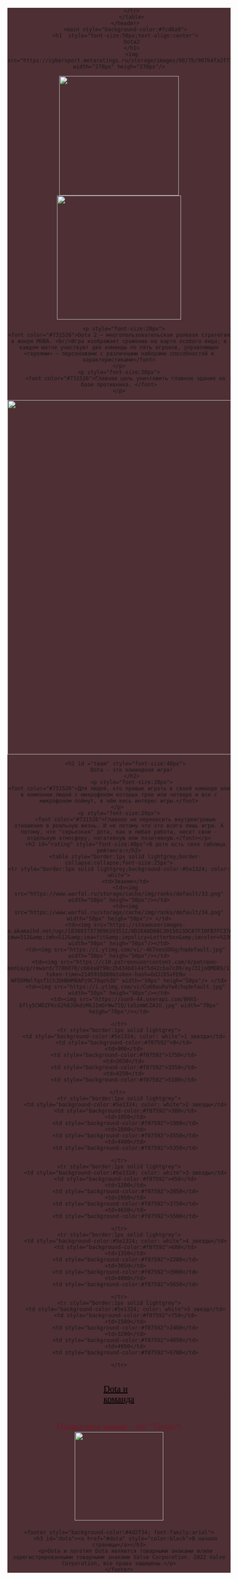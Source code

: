 <html>
<body style="font-family:franklin gothic medium;">
    <header style="background-color:#4d2f34">
        <table style="border-collapse:collapse;font-size:20px;background-color:#4d2f34;border:1px solid #4d2f34">
            <tr style="background-color:#4d2f34;border:1px solid #4d2f34">
                <td id="dota" style="color:#4d2f34;background-color:#4d2f34">.....................................</td>
                <td><a href="#team" style="color:black;background-color:#4d2f34">Dota и команда</a></td>
                <td style="color:#4d2f34;background-color:#4d2f34">.......................................</td>
                <td><a href="#rating" style="color:black;background-color:#4d2f34">Звания в Dota2</a></td>

                
            </tr>
            </table>
        </header>
        <main style="background-color:#fcd6a9">
        <h1  style="font-size:50px;text-align:center">
            Dota2
            </h1>
            <img src="https://cybersport.metaratings.ru/storage/images/90/7b/907b4fa2f71c17184d9ee01182fdd3ab.jpg" width="270px" heigh="270px"/>

<img src="https://ggdt.ru/file/2020/04/dota_2_logo_emblem_510948_2048x1152.jpg" width="270px" heigh="270px"/>
 <img src="https://static.goodgame.ru/files/pics/218473_sT0z.jpg" width="280px" heigh="270px"/>

    

    
        <p style="font-size:20px"> 
    <font color="#731526">Dota 2 — многопользовательская ролевая стратегия в жанре MOBA. <br/>Игра изображает сражение на карте особого вида; в каждом матче участвуют две команды по пять игроков, управляющих «героями» — персонажами с различными наборами способностей и характеристиками</font>
    </p>
    <p style="font-size:20px">
        <font color="#731526">Главная цель уничтожить главное здание на базе противника. </font>
    </p>
<img src="https://barbarcheat.com/wp-content/uploads/2020/02/dota-2-ancient.png" width="800px" heigh="600px"/>

        <h2 id ="team" style="font-size:40px">
            Dota - это командная игра!
            </h2>
            <p style="font-size:20px">
    <font color="#731526">Для людей, кто привык играть в своей команде или в компании людей с микрофоном которых трое или четверо и все с микрофоном поймут, в чём весь интерес игры.</font>
    </p> 
    <p style="font-size:20px">
        <font color="#731526">Главное не переносить внутреигровые отношения в реальную жизнь. И не потому что это всего лишь игра. А потому, что "серьезная" дота, как и любая работа, несет свою - отдельную атмосферу, негативную или позитивную.</font></p>
        <h2 id="rating" style="font-size:40px">В доте есть своя таблица рейтинга:</h2>
        <table style="border:1px solid lightgrey;border-collapse:collapse;font-size:25px">
    <tr style="border:1px solid lightgrey;background-color:#5e1324; color: white">
        <td>Звание</td>
        <td><img src="https://www.warfal.ru/storage/cache/img/ranks/default/33.png" width="50px" heigh="50px"/></td>
        <td><img src="https://www.warfal.ru/storage/cache/img/ranks/default/34.png" width="50px" heigh="50px"/> </td>
        <td><img src="https://steamuserimages-a.akamaihd.net/ugc/1838037373096393512/0D2EA8D6BC3015623DC87F10FB7FC37A2E51BECC/?imw=512&amp;imh=512&amp;ima=fit&amp;impolicy=Letterbox&amp;imcolor=%23000000&amp;letterbox=true" width="50px" heigh="50px"/></td>
        <td><img src="https://i.ytimg.com/vi/-4K7nesUDGg/hqdefault.jpg" width="50px" heigh="50px"/></td>
        <td><img src="https://c10.patreonusercontent.com/4/patreon-media/p/reward/7786070/c084a8f98c2b434b8144f5d42cba7c89/eyJ3Ijo0MDB9/1.png?token-time=2145916800&token-hash=GdJiD5vFENv_-WFDXMmlfqsf1ChJDHBHM8APz9C76qo%3D" width="50px" heigh="50px"/> </td>
        <td><img src="https://i.ytimg.com/vi/Co68auRaYw8/hqdefault.jpg" width="50px" heigh="50px"/></td>
        <td><img src="https://sun9-44.userapi.com/BHXS-Gfly5CWDZFKcG2h8JUkdzMkJImOrWw7IQ/1aSzmWCZA1U.jpg" width="70px" heigh="70px"/></td>
        
    </tr>
    <tr style="border:1px solid lightgrey">
       <td style="background-color:#5e1324; color: white">1 звезда</td>
       <td style="background-color:#f07592">0</td>
       <td>900</td>
       <td style="background-color:#f07592">1750</td>
       <td>2650</td>
       <td style="background-color:#f07592">3350</td>
       <td>4250</td>
       <td style="background-color:#f07592">5100</td>
       
    </tr> 
    <tr style="border:1px solid lightgrey">
        <td style="background-color:#5e1324; color: white">2 звезды</td>
        <td style="background-color:#f07592">300</td>
        <td>1050</td>
        <td style="background-color:#f07592">1900</td>
        <td>2800</td>
        <td style="background-color:#f07592">3550</td>
        <td>4400</td>
        <td style="background-color:#f07592">5350</td>
        
    </tr>
    <tr style="border:1px solid lightgrey">
        <td style="background-color:#5e1324; color: white">3 звезды</td>
        <td style="background-color:#f07592">450</td>
        <td>1200</td>
        <td style="background-color:#f07592">2050</td>
        <td>2950</td>
        <td style="background-color:#f07592">3750</td>
        <td>4650</td>
        <td style="background-color:#f07592">5500</td>
        
    </tr>
    <tr style="border:1px solid lightgrey">
        <td style="background-color:#5e1324; color: white">4 звезды</td>
        <td style="background-color:#f07592">600</td>
        <td>1350</td>
        <td style="background-color:#f07592">2200</td>
        <td>3050</td>
        <td style="background-color:#f07592">3900</td>
        <td>4800</td>
        <td style="background-color:#f07592">5650</td>
        
    </tr>
    <tr style="border:1px solid lightgrey">
        <td style="background-color:#5e1324; color: white">5 звезд</td>
        <td style="background-color:#f07592">750</td>
        <td>1500</td>
        <td style="background-color:#f07592">2400</td>
        <td>3200</td>
        <td style="background-color:#f07592">4050</td>
        <td>4950</td>
        <td style="background-color:#f07592">5780</td>
        
    </tr>
</table>
    <p style="font-size:20px"><font color="#731526">Наивысшее звание - это "Титан":<br/><img src="https://steamuserimages-a.akamaihd.net/ugc/1293045508473561485/E5E9CCC38D3784E90165DD00B041D77ABB5DF0D9/?imw=512&amp;imh=512&amp;ima=fit&amp;impolicy=Letterbox&amp;imcolor=%23000000&amp;letterbox=true" width="200px" heigh="200px"/></font></p>
    </main>

    <footer style="background-color:#4d2f34; font-family:arial">
        <h3 id="dota"><a href="#dota" style="color:black">В начало страницы</a></h3>
        <p>Dota и логотип Dota являются товарными знаками и/или зарегистрированными товарными знаками Valve Corporation. 2022 Valve Corporation, все права защищены.</p>
    </footer>

</body>
